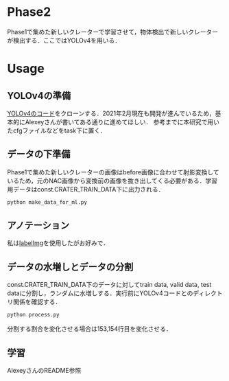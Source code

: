 # Phase2
Phase1で集めた新しいクレーターで学習させて，物体検出で新しいクレーターが検出する．ここではYOLOv4を用いる．

# Usage
## YOLOv4の準備
[YOLOv4のコード](https://github.com/AlexeyAB/darknet)をクローンする．2021年2月現在も開発が進んでいるため，基本的にAlexeyさんが書いてある通りに進めてほしい．
参考までに本研究で用いたcfgファイルなどをtask下に置く．


## データの下準備
Phase1で集めた新しいクレーターの画像はbefore画像に合わせて射影変換しているため，元のNAC画像から変換前の画像を抜き出してくる必要がある．学習用データはconst.CRATER_TRAIN_DATA下に出力される．

```bash
python make_data_for_ml.py
```

## アノテーション
私は[labelImg](https://github.com/tzutalin/labelImg)を使用したがお好みで．


## データの水増しとデータの分割
const.CRATER_TRAIN_DATA下のデータに対してtrain data, valid data, test dataに分割し，ランダムに水増しする．実行前にYOLOv4コードとのディレクトリ関係を確認する．
```bash
python process.py
```
分割する割合を変化させる場合は153,154行目を変化させる．


## 学習
AlexeyさんのREADME参照

